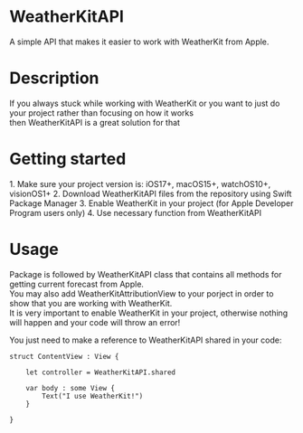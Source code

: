 # WeatherKitAPI
<p>A simple API that makes it easier to work with WeatherKit from Apple.</p>

# Description
<p>If you always stuck while working with WeatherKit or you want to just do your project rather than focusing on how it works<br>
then WeatherKitAPI is a great solution for that</p>

# Getting started
<p>
1. Make sure your project version is: iOS17+, macOS15+, watchOS10+, visionOS1+
2. Download WeatherKitAPI files from the repository using Swift Package Manager
3. Enable WeatherKit in your project (for Apple Developer Program users only)
4. Use necessary function from WeatherKitAPI
</p>

# Usage
<p>Package is followed by WeatherKitAPI class that contains all methods for getting current forecast from Apple.<br>
You may also add WeatherKitAttributionView to your porject in order to show that you are working with WeatherKit. <br>
It is very important to enable WeatherKit in your project, otherwise nothing will happen and your code will throw an error!
</p>

<p>You just need to make a reference to WeatherKitAPI shared in your code:</p>

```
struct ContentView : View {
    
    let controller = WeatherKitAPI.shared

    var body : some View {
        Text("I use WeatherKit!")
    }
    
}
```
